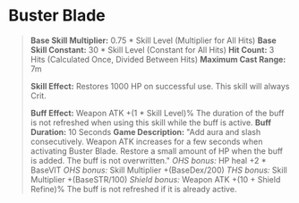 # __Buster Blade__ #
> **Base Skill Multiplier:** 0.75 * Skill Level (Multiplier for All Hits)
> **Base Skill Constant:** 30 * Skill Level (Constant for All Hits)
> **Hit Count:** 3 Hits (Calculated Once, Divided Between Hits)
> **Maximum Cast Range:** 7m
>
> **Skill Effect:**
> Restores 1000 HP on successful use.
> This skill will always Crit.
>
> **Buff Effect:**
> Weapon ATK +(1 * Skill Level)%
> The duration of the buff is not refreshed when using this skill while the buff is active.
> **Buff Duration:** 10 Seconds
> **Game Description:** "Add aura and slash consecutively. Weapon ATK increases for a few seconds when activating Buster Blade. Restore a small amount of HP when the buff is added. The buff is not overwritten."
> *OHS bonus:* HP heal +2 * BaseVIT
> *OHS bonus:* Skill Multiplier +(BaseDex/200)
> *THS bonus:* Skill Multiplier +(BaseSTR/100)
> *Shield bonus:* Weapon ATK +(10 + Shield Refine)%
> The buff is not refreshed if it is already active.
